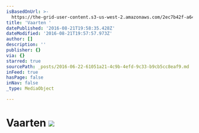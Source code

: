 ```yaml
---
isBasedOnUrl: >-
  https://the-grid-user-content.s3-us-west-2.amazonaws.com/2ec7b42f-a643-4ee8-a1e2-20fead991434.jpg
title: 'Vaarten '
datePublished: '2016-08-21T19:58:35.428Z'
dateModified: '2016-08-21T19:57:57.973Z'
author: []
description: ''
publisher: {}
via: {}
starred: true
sourcePath: _posts/2016-06-22-61051a21-4c9b-4efd-9c33-b9cb5cc8eaf9.md
inFeed: true
hasPage: false
inNav: false
_type: MediaObject

---
```

# Vaarten ![](https://the-grid-user-content.s3-us-west-2.amazonaws.com/2ec7b42f-a643-4ee8-a1e2-20fead991434.jpg)